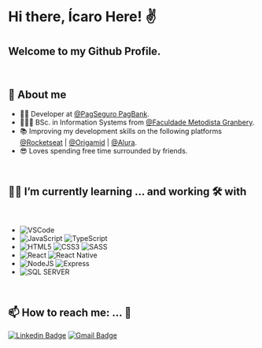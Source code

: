 # Hi there, Ícaro Here! ✌

## Welcome to my Github Profile.
&nbsp;

## 📝 About me
- 👨‍💻 Developer at <a href="https://pagseguro.uol.com.br/">@PagSeguro PagBank</a>.
- 👨🏻‍🎓 BSc. in Information Systems from <a href="http://granbery.edu.br/">@Faculdade Metodista Granbery</a>.
- 📚 Improving my development skills on the following platforms <a href="https://rocketseat.com.br/">@Rocketseat</a> | <a href="https://www.origamid.com/">@Origamid</a> | <a href="https://www.alura.com.br/">@Alura</a>.
- 😎 Loves spending free time surrounded by friends.

&nbsp;


## 📘🤓 I’m currently learning ... and working 🛠️ with 
&nbsp;
 - ![VSCode](https://img.shields.io/badge/Visual_Studio_Code-0078D4?style=for-the-badge&logo=visual%20studio%20code&logoColor=white)
 - ![JavaScript](https://img.shields.io/badge/JavaScript-F7DF1E?style=for-the-badge&logo=javascript&logoColor=black) ![TypeScript](	https://img.shields.io/badge/TypeScript-007ACC?style=for-the-badge&logo=typescript&logoColor=white)
 - ![HTML5](https://img.shields.io/badge/HTML5-E34F26?style=for-the-badge&logo=html5&logoColor=white) ![CSS3](https://img.shields.io/badge/CSS3-1572B6?style=for-the-badge&logo=css3&logoColor=white) ![SASS](	https://img.shields.io/badge/Sass-CC6699?style=for-the-badge&logo=sass&logoColor=white)
 - ![React](https://img.shields.io/badge/React-20232A?style=for-the-badge&logo=react&logoColor=61DAFB) ![React Native](https://img.shields.io/badge/React_Native-20232A?style=for-the-badge&logo=react&logoColor=61DAFB)
 - ![NodeJS](https://img.shields.io/badge/Node.js-43853D?style=for-the-badge&logo=node-dot-js&logoColor=white) ![Express](https://img.shields.io/badge/Express.js-000000?style=for-the-badge&logo=express&logoColor=white)
 - ![SQL SERVER](https://img.shields.io/badge/Microsoft%20SQL%20Sever-CC2927?style=for-the-badge&logo=microsoft%20sql%20server&logoColor=white)
  
&nbsp;

## 📫 How to reach me: ... 🎯

[![Linkedin Badge](https://img.shields.io/badge/-ÍCARO-blue?style=for-the-badge&logo=linkedin&logoColor=white&link=https://www.linkedin.com/in/icaro-ferreira-de-souza)](https://www.linkedin.com/in/icaro-ferreira-de-souza) [![Gmail Badge](https://img.shields.io/badge/-icaroferreira.souza@gmail.com-D14836?style=for-the-badge&logo=gmail&logoColor=white&link=mailto:icaroferreira.souza@gmail.com)](mailto:icaroferreira.souza@gmail.com)
